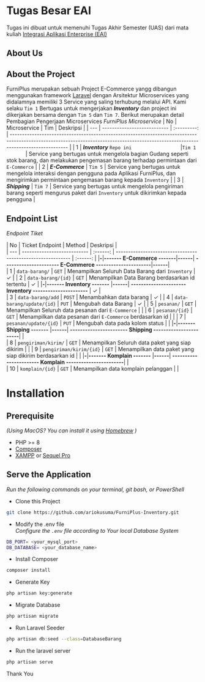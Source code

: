 

# Tugas Besar EAI

Tugas ini dibuat untuk memenuhi Tugas Akhir  Semester (UAS) dari mata kuliah [Integrasi Aplikasi Enterprise (EAI)](https://lms.telkomuniversity.ac.id/course/view.php?id=32905)


## About Us

## About the Project
FurniPlus merupakan sebuah Project E-Commerce yangg dibangun menggunakan framework [Laravel](https://laravel.com/) dengan Arsitektur Microservices yang didalamnya memiliki 3 Service yang saling terhubung melalui API.  Kami selaku `Tim 1` Bertugas untuk mengerjakan ***Inventory*** dan project ini dikerjakan bersama dengan `Tim 5` dan `Tim 7`. Berikut merupakan detail Pembagian Pengerjaan Microservices
*FurniPlus Microservice*
| No  |      Microservice                           |    Tim                 | Deskripsi                                                                                                                                                                             |
| --- | ---------------------------                 | :---------:            | ----------------------------------------------------------------------------------------------------------------------------------------------------------------------------------- |
| 1   | ***Inventory*** `Repo ini` <img width=120/> |`Tim 1`  <img width=50/>| Service yang bertugas untuk mengelola bagian Gudang seperti stok barang, dan melakukan pengemasan barang terhadap permintaan dari `E-Commerce`           |
| 2   | ***E-Commerce***                            |  `Tim 5`      | Service yang bertugas untuk mengelola interaksi dengan pengguna pada Aplikasi FurniPlus, dan mengirimkan permintaan pengemasan barang kepada `Inventory`                              |
| 3   | ***Shipping***                              |  `Tim 7`      | Service yang bertugas untuk mengelola pengiriman barang seperti mengurus paket dari `Inventory` untuk  dikirimkan kepada pengguna                                                     |


## Endpoint List

*Endpoint Tiket*

| No  | Ticket Endpoint             | Method | Deskripsi                                                      |   
| --- | --------------------------- | :------: | -----------------------------------------------------------  | :------: |
|**-**|**------- E-Commerce -------**|**------**| **---------------------- E-Commerce ----------------------**|**------**|   
| 1   | `data-barang/`               |  `GET`   | Menampilkan Seluruh Data Barang dari `Inventory`            |  &check; |  <!-- buat E-Commerce(data barang) -->
| 2   | `data-barang/{id}`           |  `GET`   | Menampilkan Data Barang berdasarkan id tertentu             |  &check; |     <!-- buat E-Commerce (data barang)-->
|**-**|**------- Inventory -------** |**------**| **---------------------- Inventory ----------------------** |  &check; |     
| 3   | `data-barang/add`            |  `POST`  | Menambahkan data barang                                     |  &check; |     <!-- buat Inventory -->
| 4   | `data-barang/update/{id}`    |  `PUT`   | Mengubah data Barang                                        |  &check; |     <!-- buat Inventory -->
| 5   | `pesanan/`                   |  `GET`   | Menampilkan Seluruh data pesanan dari `E-Commerce`          |          |     <!-- buat Inventory -->
| 6   | `pesanan/{id}`               |  `GET`   | Menampilkan data pesanan dari `E-Commerce` berdasarkan id   |          |     <!-- buat Inventory -->
| 7   | `pesanan/update/{id}`        |  `PUT`   | Mengubah data pada kolom status                             |          |     <!-- buat Inventory -->
|**-**|**------- Shipping -------**  |**------**| **----------------------- Shipping -----------------------**|          |     
| 8   | `pengiriman/kirim/`          |  `GET`   | Menampilkan Seluruh data paket yang siap dikirim            |          |     <!-- buat Shipping (data_pengiriman) -->
| 9   | `pengiriman/kirim/{id}`      |  `GET`   | Menampilkan data paket yang siap dikirim berdasarkan id     |          |     <!-- buat Shipping (data_pengiriman) -->
|**-**|**------- Komplain -------**  |**------**| **----------------------- Komplain -----------------------**|          |     
| 10  | `komplain/{id}`              |  `GET`   | Menampilkan data komplain pelanggan                         |          |     <!-- buat Komplain (data_komplain) -->






# Installation
## Prerequisite
*(Using MacOS? You can install it using [Homebrew](https://brew.sh/) )*
- PHP >= 8
- [Composer](https://getcomposer.org/) 
- [XAMPP](https://www.apachefriends.org/download.html) or [Sequel Pro](http://sequelpro.com/)


## Serve the Application
*Run the following commands on your terminal, git bash, or PowerShell*

- Clone this Project
```bash
git clone https://github.com/ariokusuma/FurniPlus-Inventory.git
```

- Modify the .env file <br>
*Configure the `.env` file according to Your local Database System*
```bash
DB_PORT= <your_mysql_port>
DB_DATABASE= <your_database_name>
```

- Install Composer
```bash
composer install
```

- Generate Key
```bash
php artisan key:generate
```

- Migrate Database
```bash
php artisan migrate
```

- Run Laravel Seeder
```bash
php artisan db:seed --class=DatabaseBarang
```

- Run the laravel server
```bash
php artisan serve
```


Thank You

